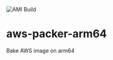 ![AMI Build](https://github.com/mysticrenji/aws-packer-arm64/workflows/CI/badge.svg?branch=main)
# aws-packer-arm64
Bake  AWS image on arm64
